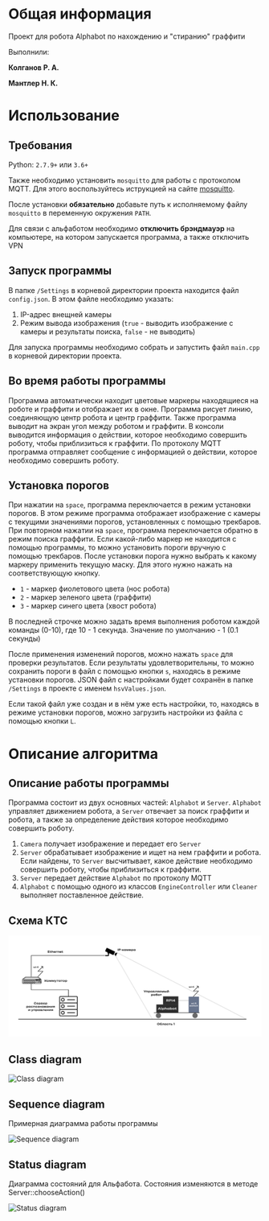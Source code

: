 # Общая информация
Проект для робота Alphabot по нахождению и "стиранию" граффити

Выполнили:

**Колганов Р. А.**

**Мантлер Н. К.**
# Использование
## Требования
Python: `2.7.9+` или `3.6+`

Также необходимо установить `mosquitto` для работы с протоколом MQTT. Для этого воспользуйтесь иструкцией на сайте [mosquitto](https://mosquitto.org/download/).

После установки **обязательно** добавьте путь к исполняемому файлу `mosquitto` в переменную окружения `PATH`.

Для связи с альфаботом необходимо **отключить брэндмауэр** на компьютере, на котором запускается программа, а также отключить VPN
## Запуск программы
В папке `/Settings` в корневой директории проекта находится файл `config.json`. В этом файле необходимо указать:
1. IP-адрес внещней камеры
2. Режим вывода изображения (`true` - выводить изображение с камеры и результаты поиска, `false` - не выводить)

Для запуска программы необходимо собрать и запустить файл `main.cpp` в корневой директории проекта.
## Во время работы программы
Программа автоматически находит цветовые маркеры находящиеся на роботе и граффити и отображает их в окне. Программа рисует линию, соединяющую центр робота и центр граффити. Также программа выводит на экран угол между роботом и граффити. В консоли выводится информация о действии, которое необходимо совершить роботу, чтобы приблизиться к граффити. По протоколу MQTT программа отправляет сообщение с информацией о действии, которое необходимо совершить роботу.

## Установка порогов
При нажатии на `space`, программа переключается в режим установки порогов. В этом режиме программа отображает изображение с камеры с текущими значениями порогов, установленных с помощью трекбаров. При повторном нажатии на `space`, программа переключается обратно в режим поиска граффити. Если какой-либо маркер не находится с помощью программы, то можно установить пороги вручную с помощью трекбаров. После установки порога нужно выбрать к какому маркеру применить текущую маску. Для этого нужно нажать на соответствующую кнопку.
* `1` - маркер фиолетового цвета (нос робота)
* `2` - маркер зеленого цвета (граффити)
* `3` - маркер синего цвета (хвост робота)

В последней строчке можно задать время выполнения роботом каждой команды (0-10), где 10 - 1 секунда. Значение по умолчанию - 1 (0.1 секунды)

После применения изменений порогов, можно нажать `space` для проверки результатов. Если результаты удовлетворительны, то можно сохранить пороги в файл с помощью кнопки `s`, находясь в режиме установки порогов. JSON файл с настройками будет сохранён в папке `/Settings` в проекте с именем `hsvValues.json`.

Если такой файл уже создан и в нём уже есть настройки, то, находясь в режиме установки порогов, можно загрузить настройки из файла с помощью кнопки `L`.

# Описание алгоритма
## Описание работы программы
Программа состоит из двух основных частей: `Alphabot` и `Server`. `Alphabot` управляет движением робота, а `Server` отвечает за поиск граффити и робота, а также за определение действия которое необходимо совершить роботу.

1. `Camera` получает изображение и передает его `Server`
2. `Server` обрабатывает изображение и ищет на нем граффити и робота. Если найдены, то `Server` высчитывает, какое действие необходимо совершить роботу, чтобы приблизиться к граффити.
3. `Server` передает действие `Alphabot` по протоколу MQTT
4. `Alphabot` с помощью одного из классов `EngineController` или `Cleaner` выполняет поставленное действие.

## Схема КТС
![Схема КТС](https://github.com/kolganovr/Alphabot/raw/main/docs/KTC.png)

## Class diagram
![Class diagram](http://www.plantuml.com/plantuml/proxy?src=https://raw.githubusercontent.com/kolganovr/Alphabot/dev/docs/plantUML.wsd#3)

## Sequence diagram
Примерная диаграмма работы программы

![Sequence diagram](https://www.plantuml.com/plantuml/proxy?src=https://raw.githubusercontent.com/kolganovr/Alphabot/dev/docs/sequence_diagram.wsd#3)

## Status diagram
Диаграмма состояний для Альфабота. Состояния изменяются в методе Server::chooseAction()

![Status diagram](https://www.plantuml.com/plantuml/proxy?src=https://raw.githubusercontent.com/kolganovr/Alphabot/dev/docs/status_diagram.wsd)